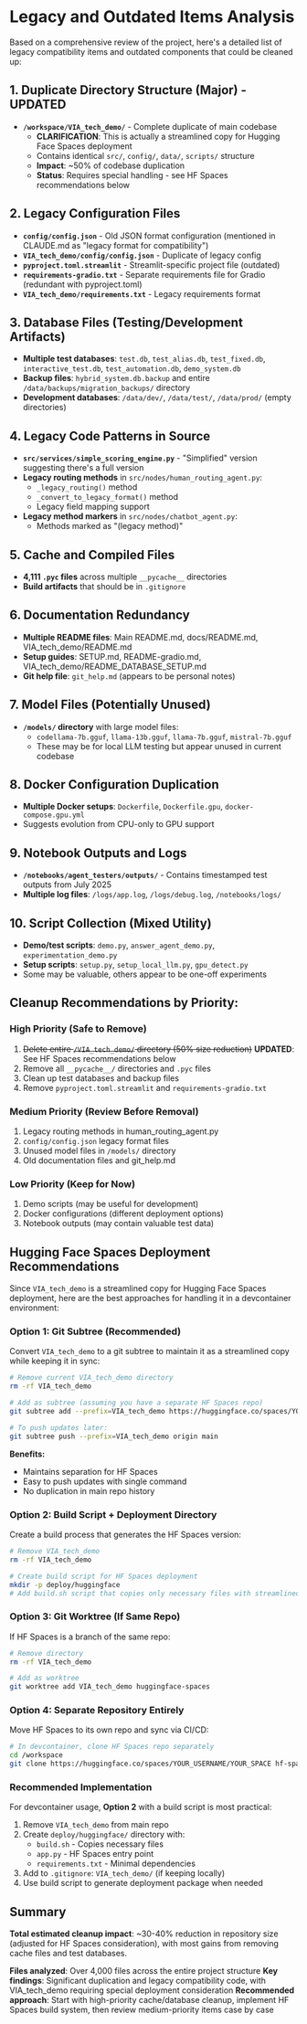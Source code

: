 # Legacy and Outdated Items Analysis

Based on a comprehensive review of the project, here's a detailed list of legacy compatibility items and outdated components that could be cleaned up:

## **1. Duplicate Directory Structure (Major) - UPDATED**
- **`/workspace/VIA_tech_demo/`** - Complete duplicate of main codebase
  - **CLARIFICATION**: This is actually a streamlined copy for Hugging Face Spaces deployment
  - Contains identical `src/`, `config/`, `data/`, `scripts/` structure
  - **Impact**: ~50% of codebase duplication
  - **Status**: Requires special handling - see HF Spaces recommendations below

## **2. Legacy Configuration Files**
- **`config/config.json`** - Old JSON format configuration (mentioned in CLAUDE.md as "legacy format for compatibility")
- **`VIA_tech_demo/config/config.json`** - Duplicate of legacy config
- **`pyproject.toml.streamlit`** - Streamlit-specific project file (outdated)
- **`requirements-gradio.txt`** - Separate requirements file for Gradio (redundant with pyproject.toml)
- **`VIA_tech_demo/requirements.txt`** - Legacy requirements format

## **3. Database Files (Testing/Development Artifacts)**
- **Multiple test databases**: `test.db`, `test_alias.db`, `test_fixed.db`, `interactive_test.db`, `test_automation.db`, `demo_system.db`
- **Backup files**: `hybrid_system.db.backup` and entire `/data/backups/migration_backups/` directory
- **Development databases**: `/data/dev/`, `/data/test/`, `/data/prod/` (empty directories)

## **4. Legacy Code Patterns in Source**
- **`src/services/simple_scoring_engine.py`** - "Simplified" version suggesting there's a full version
- **Legacy routing methods** in `src/nodes/human_routing_agent.py`:
  - `_legacy_routing()` method
  - `_convert_to_legacy_format()` method
  - Legacy field mapping support
- **Legacy method markers** in `src/nodes/chatbot_agent.py`:
  - Methods marked as "(legacy method)"

## **5. Cache and Compiled Files**
- **4,111 `.pyc` files** across multiple `__pycache__` directories
- **Build artifacts** that should be in `.gitignore`

## **6. Documentation Redundancy**
- **Multiple README files**: Main README.md, docs/README.md, VIA_tech_demo/README.md
- **Setup guides**: SETUP.md, README-gradio.md, VIA_tech_demo/README_DATABASE_SETUP.md
- **Git help file**: `git_help.md` (appears to be personal notes)

## **7. Model Files (Potentially Unused)**
- **`/models/` directory** with large model files:
  - `codellama-7b.gguf`, `llama-13b.gguf`, `llama-7b.gguf`, `mistral-7b.gguf`
  - These may be for local LLM testing but appear unused in current codebase

## **8. Docker Configuration Duplication**
- **Multiple Docker setups**: `Dockerfile`, `Dockerfile.gpu`, `docker-compose.gpu.yml`
- Suggests evolution from CPU-only to GPU support

## **9. Notebook Outputs and Logs**
- **`/notebooks/agent_testers/outputs/`** - Contains timestamped test outputs from July 2025
- **Multiple log files**: `/logs/app.log`, `/logs/debug.log`, `/notebooks/logs/`

## **10. Script Collection (Mixed Utility)**
- **Demo/test scripts**: `demo.py`, `answer_agent_demo.py`, `experimentation_demo.py`
- **Setup scripts**: `setup.py`, `setup_local_llm.py`, `gpu_detect.py`
- Some may be valuable, others appear to be one-off experiments

## **Cleanup Recommendations by Priority:**

### **High Priority (Safe to Remove)**
1. ~~Delete entire `/VIA_tech_demo/` directory (50% size reduction)~~ **UPDATED**: See HF Spaces recommendations below
2. Remove all `__pycache__/` directories and `.pyc` files
3. Clean up test databases and backup files
4. Remove `pyproject.toml.streamlit` and `requirements-gradio.txt`

### **Medium Priority (Review Before Removal)**
1. Legacy routing methods in human_routing_agent.py
2. `config/config.json` legacy format files
3. Unused model files in `/models/` directory
4. Old documentation files and git_help.md

### **Low Priority (Keep for Now)**
1. Demo scripts (may be useful for development)
2. Docker configurations (different deployment options)
3. Notebook outputs (may contain valuable test data)

## **Hugging Face Spaces Deployment Recommendations**

Since `VIA_tech_demo` is a streamlined copy for Hugging Face Spaces deployment, here are the best approaches for handling it in a devcontainer environment:

### **Option 1: Git Subtree (Recommended)**
Convert `VIA_tech_demo` to a git subtree to maintain it as a streamlined copy while keeping it in sync:

```bash
# Remove current VIA_tech_demo directory
rm -rf VIA_tech_demo

# Add as subtree (assuming you have a separate HF Spaces repo)
git subtree add --prefix=VIA_tech_demo https://huggingface.co/spaces/YOUR_USERNAME/YOUR_SPACE main --squash

# To push updates later:
git subtree push --prefix=VIA_tech_demo origin main
```

**Benefits:**
- Maintains separation for HF Spaces
- Easy to push updates with single command
- No duplication in main repo history

### **Option 2: Build Script + Deployment Directory**
Create a build process that generates the HF Spaces version:

```bash
# Remove VIA_tech_demo
rm -rf VIA_tech_demo

# Create build script for HF Spaces deployment
mkdir -p deploy/huggingface
# Add build.sh script that copies only necessary files with streamlined structure
```

### **Option 3: Git Worktree (If Same Repo)**
If HF Spaces is a branch of the same repo:

```bash
# Remove directory
rm -rf VIA_tech_demo

# Add as worktree
git worktree add VIA_tech_demo huggingface-spaces
```

### **Option 4: Separate Repository Entirely**
Move HF Spaces to its own repo and sync via CI/CD:

```bash
# In devcontainer, clone HF Spaces repo separately
cd /workspace
git clone https://huggingface.co/spaces/YOUR_USERNAME/YOUR_SPACE hf-spaces
```

### **Recommended Implementation**
For devcontainer usage, **Option 2** with a build script is most practical:

1. Remove `VIA_tech_demo` from main repo
2. Create `deploy/huggingface/` directory with:
   - `build.sh` - Copies necessary files
   - `app.py` - HF Spaces entry point
   - `requirements.txt` - Minimal dependencies
3. Add to `.gitignore`: `VIA_tech_demo/` (if keeping locally)
4. Use build script to generate deployment package when needed

## **Summary**
**Total estimated cleanup impact**: ~30-40% reduction in repository size (adjusted for HF Spaces consideration), with most gains from removing cache files and test databases.

**Files analyzed**: Over 4,000 files across the entire project structure
**Key findings**: Significant duplication and legacy compatibility code, with VIA_tech_demo requiring special deployment consideration
**Recommended approach**: Start with high-priority cache/database cleanup, implement HF Spaces build system, then review medium-priority items case by case